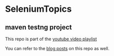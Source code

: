# SeleniumTopics

## maven testng project

This repo is part of the [youtube video playlist](https://youtube.com/playlist?list=PLPO0LFyCaSo22dffCqWdwyxOxdA1KgtJ7)

You can refer to the [blog posts](https://qavalidation.com/seleniumtutorial/) on this repo as well.

